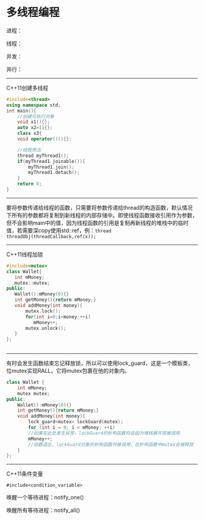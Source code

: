 # 多线程编程

进程：

线程：

并发：

并行：

***

C++11创建多线程

```c++
#include<thread>
using namespace std;
int main(){
    //创建可执行对象
	void x1(){};
	auto x2=[]{};
	class x3{
	void operator()(){};

	//线程用法
	thread myThread1();
	if(myThread1.joinable()){
        myThread1.join();
		myThread1.detach();
    }
    return 0;
}
```

***

要将参数传递给线程的函数，只需要将参数传递给thread的构造函数，默认情况下所有的参数都将复制到新线程的内部存储中。即使线程函数接收引用作为参数，但不会影响main中的值，因为线程函数的引用是复制再新线程的堆栈中的临时值，若需要深copy使用std::ref，例：`thread threadObj(threadCallback,ref(x));`

***

C++11线程加锁

 ```c++
#include<mutex>
class Wallet{
    int mMoney;
    mutex::mutex;
public:    
    Wallet():mMoney(0){}
    int getMoney(){return mMoney;}
    void addMoney(int money){
        mutex.lock();
        for(int i=0;i<money;++i)
           mMoney++;
        mutex.unlock();
    }
};
        
 ```

***

有时会发生函数结束忘记释放锁，所以可以使用lock_guard，这是一个模板类，位mutex实现RALL，它将mutex包裹在他的对象内。

```C++ 
class Wallet {   
	int mMoney;
    mutex mutex;
public:  
	Wallet():mMoney(0){}
	int getMoney(){return mMoney;}
	void addMoney(int money){
 		lock_guard<mutex> lockGuard(mutex);
 		for (int i = 0; i < mMoney; ++i)
    	//如果在此处发生异常，lockGuard的析构函数将会因为堆栈展开而被调用
    	mMoney++;
    	//函数退出，lockGuard对象的析构函数将被调用，在析构函数中mutex会被释放
	}
};
```

***

C++11条件变量

`#include<condition_variable>`

唤醒一个等待进程：notify_one() 

唤醒所有等待进程：notify_all() 